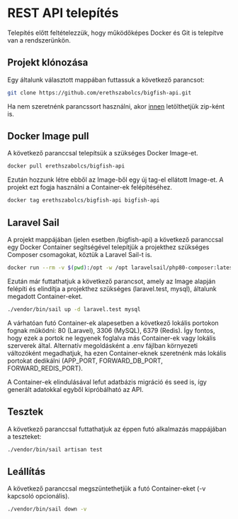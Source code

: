 # REST API telepítés

Telepítés előtt feltételezzük, hogy működőképes Docker és Git is telepítve van a rendszerünkön. 

## Projekt klónozása

Egy általunk választott mappában futtassuk a következő parancsot:

```bash
git clone https://github.com/erethszabolcs/bigfish-api.git
```
Ha nem szeretnénk parancssort használni, akor [innen](https://github.com/erethszabolcs/bigfish-api) letölthetjük zip-ként is.

## Docker Image pull
A következő paranccsal telepítsük a szükséges Docker Image-et.

```bash
docker pull erethszabolcs/bigfish-api
```
Ezután hozzunk létre ebből az Image-ből egy új tag-el ellátott Image-et. A projekt ezt fogja használni a Container-ek felépítéséhez.

```bash
docker tag erethszabolcs/bigfish-api bigfish-api
```

## Laravel Sail

A projekt mappájában (jelen esetben /bigfish-api) a következő paranccsal egy Docker Container segítségével telepítjük a projekthez szükséges Composer csomagokat, köztük a Laravel Sail-t is.

```bash
docker run --rm -v $(pwd):/opt -w /opt laravelsail/php80-composer:latest composer install
```

Ezután már futtathatjuk a következő parancsot, amely az Image alapján felépíti és elindítja a projekthez szükséges (laravel.test, mysql), általunk megadott Container-eket. 

```bash
./vendor/bin/sail up -d laravel.test mysql
```

A várhatóan futó Container-ek alapesetben a következő lokális portokon fognak működni: 80 (Laravel), 3306 (MySQL), 6379 (Redis). Így fontos, hogy ezek a portok ne legyenek foglalva más Container-ek vagy lokális szerverek által. Alternatív megoldásként a .env fájlban környezeti változóként megadhatjuk, ha ezen Container-eknek szeretnénk más lokális portokat dedikálni (APP_PORT, FORWARD_DB_PORT, FORWARD_REDIS_PORT).

A Container-ek elindulásával lefut adatbázis migráció és seed is, így generált adatokkal egyből kipróbálható az API.

## Tesztek

A következő paranccsal futtathatjuk az éppen futó alkalmazás mappájában a teszteket:

```bash
./vendor/bin/sail artisan test
```

## Leállítás
A következő paranccsal megszüntethetjük a futó Container-eket (-v kapcsoló opcionális).
```bash
./vendor/bin/sail down -v
```
